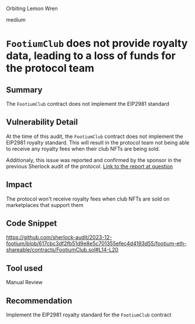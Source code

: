 Orbiting Lemon Wren

medium

# `FootiumClub` does not provide royalty data, leading to a loss of funds for the protocol team

## Summary
The `FootiumClub` contract does not implement the EIP2981 standard

## Vulnerability Detail
At the time of this audit, the `FootiumClub` contract does not implement the EIP2981 royalty standard. This will result in the protocol team not being able to receive any royalty fees when their club NFTs are being sold.

Additionaly, this issue was reported and confirmed by the sponsor in the previous Sherlock audit of the protocol. [Link to the report at question](https://github.com/sherlock-audit/2023-04-footium-judging/issues/293)


## Impact
The protocol won't receive royalty fees when club NFTs are sold on marketplaces that support them

## Code Snippet
https://github.com/sherlock-audit/2023-12-footium/blob/617cbc3df2fb51d9e8e5c701355efec4d4193d55/footium-eth-shareable/contracts/FootiumClub.sol#L14-L20

## Tool used

Manual Review

## Recommendation
Implement the EIP2981 royalty standard for the `FootiumClub` contract
